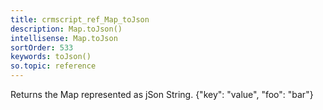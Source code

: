 ```yaml
---
title: crmscript_ref_Map_toJson
description: Map.toJson()
intellisense: Map.toJson
sortOrder: 533
keywords: toJson()
so.topic: reference
---
```



Returns the Map represented as jSon String. {"key": "value", "foo": "bar"}


